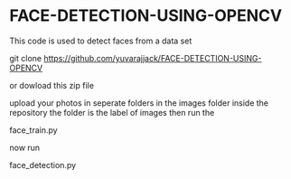 # FACE-DETECTION-USING-OPENCV
This code is used to detect faces from a data set

git clone https://github.com/yuvarajjack/FACE-DETECTION-USING-OPENCV 

or dowload this zip file

upload your photos in seperate folders in the images folder inside the repository
the folder is the label of images 
then run the 

face_train.py

now run 

face_detection.py
